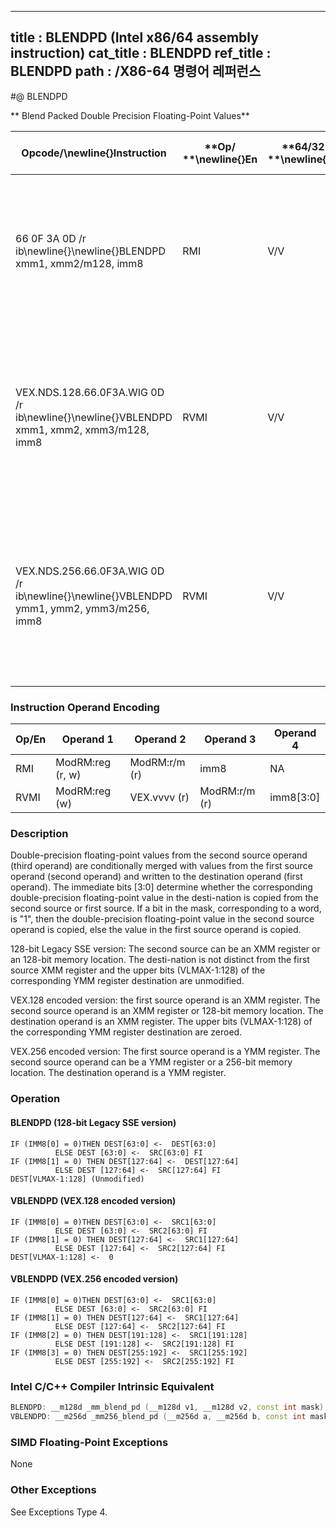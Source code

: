 ----------------------------
title : BLENDPD (Intel x86/64 assembly instruction)
cat_title : BLENDPD
ref_title : BLENDPD
path : /X86-64 명령어 레퍼런스
----------------------------
#@ BLENDPD

** Blend Packed Double Precision Floating-Point Values**

|**Opcode/**\newline{}**Instruction**|**Op/ **\newline{}**En**|**64/32-bit **\newline{}**Mode**|**CPUID **\newline{}**Feature **\newline{}**Flag**|**Description**|
|------------------------------------|------------------------|--------------------------------|--------------------------------------------------|---------------|
|66 0F 3A 0D /r ib\newline{}\newline{}BLENDPD xmm1, xmm2/m128, imm8|RMI|V/V|SSE4_1|Select packed DP-FP values from xmm1 and xmm2/m128 from mask specified in imm8 and store the values into xmm1.|
|VEX.NDS.128.66.0F3A.WIG 0D /r ib\newline{}\newline{}VBLENDPD xmm1, xmm2, xmm3/m128, imm8|RVMI|V/V|AVX|Select packed double-precision floating-point Values from xmm2 and xmm3/m128 from mask in imm8 and store the values in xmm1.|
|VEX.NDS.256.66.0F3A.WIG 0D /r ib\newline{}\newline{}VBLENDPD ymm1, ymm2, ymm3/m256, imm8|RVMI|V/V|AVX|Select packed double-precision floating-point Values from ymm2 and ymm3/m256 from mask in imm8 and store the values in ymm1.|
### Instruction Operand Encoding


|Op/En|Operand 1|Operand 2|Operand 3|Operand 4|
|-----|---------|---------|---------|---------|
|RMI|ModRM:reg (r, w)|ModRM:r/m (r)|imm8|NA|
|RVMI|ModRM:reg (w)|VEX.vvvv (r)|ModRM:r/m (r)|imm8[3:0]|
### Description


Double-precision floating-point values from the second source operand (third operand) are conditionally merged with values from the first source operand (second operand) and written to the destination operand (first operand). The immediate bits [3:0] determine whether the corresponding double-precision floating-point value in the desti-nation is copied from the second source or first source. If a bit in the mask, corresponding to a word, is "1", then the double-precision floating-point value in the second source operand is copied, else the value in the first source operand is copied.

128-bit Legacy SSE version: The second source can be an XMM register or an 128-bit memory location. The desti-nation is not distinct from the first source XMM register and the upper bits (VLMAX-1:128) of the corresponding YMM register destination are unmodified.

VEX.128 encoded version: the first source operand is an XMM register. The second source operand is an XMM register or 128-bit memory location. The destination operand is an XMM register. The upper bits (VLMAX-1:128) of the corresponding YMM register destination are zeroed.

VEX.256 encoded version: The first source operand is a YMM register. The second source operand can be a YMM register or a 256-bit memory location. The destination operand is a YMM register. 


### Operation
#### BLENDPD (128-bit Legacy SSE version)
```info-verb
IF (IMM8[0] = 0)THEN DEST[63:0] <-   DEST[63:0]
          ELSE DEST [63:0]  <-  SRC[63:0] FI
IF (IMM8[1] = 0) THEN DEST[127:64]  <-  DEST[127:64]
          ELSE DEST [127:64]  <-  SRC[127:64] FI
DEST[VLMAX-1:128] (Unmodified)
```
#### VBLENDPD (VEX.128 encoded version)
```info-verb
IF (IMM8[0] = 0)THEN DEST[63:0]  <-  SRC1[63:0]
          ELSE DEST [63:0]  <-  SRC2[63:0] FI
IF (IMM8[1] = 0) THEN DEST[127:64] <-   SRC1[127:64]
          ELSE DEST [127:64]  <-  SRC2[127:64] FI
DEST[VLMAX-1:128] <-   0
```
#### VBLENDPD (VEX.256 encoded version)
```info-verb
IF (IMM8[0] = 0)THEN DEST[63:0]  <-  SRC1[63:0]
          ELSE DEST [63:0] <-   SRC2[63:0] FI
IF (IMM8[1] = 0) THEN DEST[127:64] <-   SRC1[127:64]
          ELSE DEST [127:64]  <-  SRC2[127:64] FI
IF (IMM8[2] = 0) THEN DEST[191:128] <-   SRC1[191:128]
          ELSE DEST [191:128] <-   SRC2[191:128] FI
IF (IMM8[3] = 0) THEN DEST[255:192]  <-  SRC1[255:192]
          ELSE DEST [255:192]  <-  SRC2[255:192] FI
```

### Intel C/C++ Compiler Intrinsic Equivalent

```cpp
BLENDPD: __m128d _mm_blend_pd (__m128d v1, __m128d v2, const int mask);
VBLENDPD: __m256d _mm256_blend_pd (__m256d a, __m256d b, const int mask);
```
### SIMD Floating-Point Exceptions


None

### Other Exceptions


See Exceptions Type 4.

